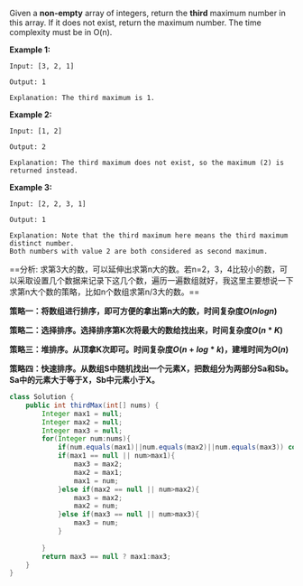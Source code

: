 Given a **non-empty** array of integers, return the **third** maximum number in this array. If it does not exist, return the maximum number. The time complexity must be in O(n).

**Example 1:**

```
Input: [3, 2, 1]

Output: 1

Explanation: The third maximum is 1.

```

**Example 2:**

```
Input: [1, 2]

Output: 2

Explanation: The third maximum does not exist, so the maximum (2) is returned instead.

```

**Example 3:**

```
Input: [2, 2, 3, 1]

Output: 1

Explanation: Note that the third maximum here means the third maximum distinct number.
Both numbers with value 2 are both considered as second maximum.
```



==分析: 求第3大的数，可以延伸出求第n大的数。若n=2，3，4比较小的数，可以采取设置几个数据来记录下这几个数，遍历一遍数组就好，我这里主要想说一下求第n大个数的策略，比如n个数组求第n/3大的数。==



**策略一：将数组进行排序，即可方便的拿出第n大的数，时间复杂度$O(nlogn)$**

**策略二：选择排序。选择排序第K次将最大的数给找出来，时间复杂度$O(n*K)$**

**策略三：堆排序。从顶拿K次即可。时间复杂度$O(n+log*k)$，建堆时间为$O(n)$**

**策略四：快速排序。从数组S中随机找出一个元素X，把数组分为两部分Sa和Sb。Sa中的元素大于等于X，Sb中元素小于X。**





```java
class Solution {
    public int thirdMax(int[] nums) {
        Integer max1 = null;
        Integer max2 = null;
        Integer max3 = null;
        for(Integer num:nums){
            if(num.equals(max1)||num.equals(max2)||num.equals(max3)) continue;
            if(max1 == null || num>max1){
                max3 = max2;
                max2 = max1;
                max1 = num;
            }else if(max2 == null || num>max2){
                max3 = max2;
                max2 = num;
            }else if(max3 == null || num>max3){
                max3 = num;
            }
            
        }
        return max3 == null ? max1:max3;
    }
}
```



